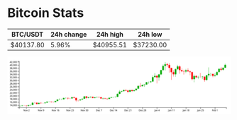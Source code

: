 # Bitcoin Stats

BTC/USDT|24h change|24h high|24h low|
|---|---|---|---|
|$40137.80|5.96%|$40955.51|$37230.00|

<img src="./chart.svg">
